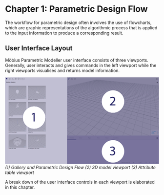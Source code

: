 # Chapter 1: Parametric Design Flow

The workflow for parametric design often involves the use of flowcharts, which are graphic representations of the algorithmic process that is applied to the input information to produce a corresponding result. 

## User Interface Layout

Möbius Parametric Modeller user interface consists of three viewports.
Generally, user interacts and gives commands in the left viewport while the right viewports visualises and returns model information.

![Flowchart](./imgs/1.1-interface-layout-01.png)
*(1) Gallery and Parametric Design Flow (2) 3D model viewport (3) Attribute table viewport*

A break down of the user interface controls in each viewport is elaborated in this chapter.